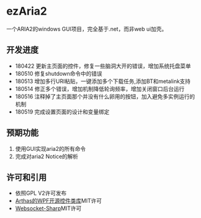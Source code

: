 # ezAria2
一个ARIA2的windows GUI项目，完全基于.net，而非web ui加壳。

## 开发进度

* 180422 更新主页面的控件，修复一些脑洞大开的错误，增加系统托盘菜单
* 180510 修复shutdown命令中的错误
* 180513 增加多行URI粘贴，一键添加多个下载任务,添加BT和metalink支持
* 180514 修正多个错误，增加机制降低轮询频率，增加关闭窗口后台运行
* 180516 注释掉了主页面那个并没有什么卵用的按钮，加入避免多实例运行的机制
* 180519 完成设置页面的设计和变量绑定

## 预期功能

1. 使用GUI实现aria2的所有命令
2. 完成对aria2 Notice的解析

## 许可和引用

* 依照GPL V2许可发布
* [Arthas的WPF开源控件类库](https://github.com/1217950746/Arthas-WPFUI)MIT许可
* [Websocket-Sharp](https://github.com/sta/websocket-sharp)MIT许可
